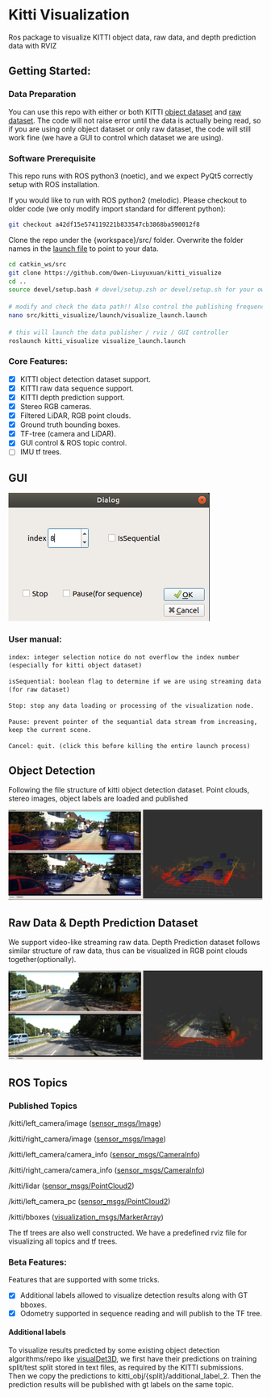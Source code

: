 # Kitti Visualization

Ros package to visualize KITTI object data, raw data, and depth prediction data with RVIZ

## Getting Started:

### Data Preparation

You can use this repo with either or both KITTI [object dataset](https://www.cvlibs.net/datasets/kitti/eval_object.php?obj_benchmark=3d) and [raw dataset](https://www.cvlibs.net/datasets/kitti/raw_data.php).  The code will not raise error until the data is actually being read, so if you are using only object dataset or only raw dataset, the code will still work fine (we have a GUI to control which dataset we are using). 

### Software Prerequisite

This repo runs with ROS python3 (noetic), and we expect PyQt5 correctly setup with ROS installation.

If you would like to run with ROS python2 (melodic). Please checkout to older code (we only modify import standard for different python):
```bash
git checkout a42df15e574119221b833547cb3868ba590012f8
```

Clone the repo under the {workspace}/src/ folder. Overwrite the folder names in the [launch file](./launch/visualize_launch.launch) to point to your data. 

```bash
cd catkin_ws/src
git clone https://github.com/Owen-Liuyuxuan/kitti_visualize
cd ..
source devel/setup.bash # devel/setup.zsh or devel/setup.sh for your own need.

# modify and check the data path!! Also control the publishing frequency of the data stream.
nano src/kitti_visualize/launch/visualize_launch.launch 

# this will launch the data publisher / rviz / GUI controller
roslaunch kitti_visualize visualize_launch.launch 
```

### Core Features:

- [x] KITTI object detection dataset support. 
- [x] KITTI raw data sequence support. 
- [x] KITTI depth prediction support. 
- [x] Stereo RGB cameras.
- [x] Filtered LiDAR, RGB point clouds.
- [x] Ground truth bounding boxes.
- [x] TF-tree (camera and LiDAR).
- [x] GUI control & ROS topic control.
- [ ] IMU tf trees.

## GUI

![image](docs/gui.png)

### User manual:

    index: integer selection notice do not overflow the index number (especially for kitti object dataset)

    isSequential: boolean flag to determine if we are using streaming data (for raw dataset)

    Stop: stop any data loading or processing of the visualization node.
    
    Pause: prevent pointer of the sequantial data stream from increasing, keep the current scene.

    Cancel: quit. (click this before killing the entire launch process)

## Object Detection

Following the file structure of kitti object detection dataset. Point clouds, stereo images, object labels are loaded and published

![image](docs/object.png)

## Raw Data & Depth Prediction Dataset

We support video-like streaming raw data. Depth Prediction dataset follows similar structure of raw data, thus can be visualized in RGB point clouds together(optionally). 

![image](docs/sequence.png)

## ROS Topics

### Published Topics

/kitti/left_camera/image ([sensor_msgs/Image](http://docs.ros.org/en/api/sensor_msgs/html/msg/Image.html))

/kitti/right_camera/image ([sensor_msgs/Image](http://docs.ros.org/en/api/sensor_msgs/html/msg/Image.html))

/kitti/left_camera/camera_info ([sensor_msgs/CameraInfo](http://docs.ros.org/en/api/sensor_msgs/html/msg/CameraInfo.html))

/kitti/right_camera/camera_info ([sensor_msgs/CameraInfo](http://docs.ros.org/en/api/sensor_msgs/html/msg/CameraInfo.html))

/kitti/lidar ([sensor_msgs/PointCloud2](http://docs.ros.org/en/melodic/api/sensor_msgs/html/msg/PointCloud2.html))

/kitti/left_camera_pc ([sensor_msgs/PointCloud2](http://docs.ros.org/en/melodic/api/sensor_msgs/html/msg/PointCloud2.html))

/kitti/bboxes ([visualization_msgs/MarkerArray](http://docs.ros.org/en/noetic/api/visualization_msgs/html/msg/MarkerArray.html))

The tf trees are also well constructed. We have a predefined rviz file for visualizing all topics and tf trees.

### Beta Features:

Features that are supported with some tricks.

- [x] Additional labels allowed to visualize detection results along with GT bboxes.
- [x] Odometry supported in sequence reading and will publish to the TF tree.

#### Additional labels
To visualize results predicted by some existing object detection algorithms/repo like [visualDet3D](https://github.com/Owen-Liuyuxuan/visualDet3D), we first have their predictions on training split/test split stored in text files, as required by the KITTI submissions. Then we copy the predictions to kitti_obj/{split}/additional_label_2. Then the prediction results will be published with gt labels on the same topic.



